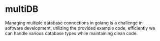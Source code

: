 # multiDB
Managing multiple database connections in golang is a challenge in software development, utilizing the provided example code, efficiently  we can handle various database types while maintaining clean code.
